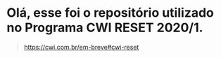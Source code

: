 # Olá, esse foi o repositório utilizado no Programa CWI RESET 2020/1.

> https://cwi.com.br/em-breve#cwi-reset
